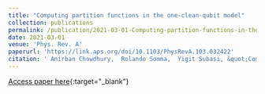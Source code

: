 ```yaml
---
title: "Computing partition functions in the one-clean-qubit model"
collection: publications
permalink: /publication/2021-03-01-Computing-partition-functions-in-the-one-clean-qubit-model
date: 2021-03-01
venue: 'Phys. Rev. A'
paperurl: 'https://link.aps.org/doi/10.1103/PhysRevA.103.032422'
citation: ' Anirban Chowdhury,  Rolando Somma,  Yigit Subasi, &quot;Computing partition functions in the one-clean-qubit model.&quot; Phys. Rev. A, 2021.'
---
```

[Access paper here](https://link.aps.org/doi/10.1103/PhysRevA.103.032422){:target="_blank"}
